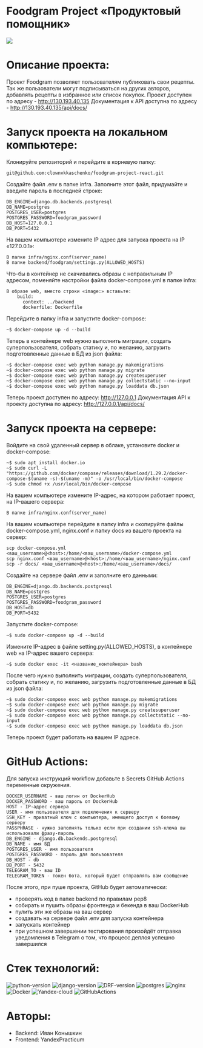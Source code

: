 # Foodgram Project «Продуктовый помощник»
![](https://github.com/clownvkkaschenko/foodgram-project-react/actions/workflows/main.yml/badge.svg)
# Описание проекта:
Проект Foodgram позволяет пользователям публиковать свои рецепты. Так же пользователи могут подписываться на других авторов, добавлять рецепты в избранное или список покупок.
Проект  доступен по адресу - http://130.193.40.135
Документация к API доступна по адресу - http://130.193.40.135/api/docs/
# Запуск проекта на локальном компьютере:
Клонируйте репозиторий и перейдите в корневую папку:
```
git@github.com:clownvkkaschenko/foodgram-project-react.git
```
Cоздайте файл .env в папке infra. Заполните этот файл, придумайте и введите пароль в последней строке:
```
DB_ENGINE=django.db.backends.postgresql
DB_NAME=postgres
POSTGRES_USER=postgres
POSTGRES_PASSWORD=foodgram_password
DB_HOST=127.0.0.1
DB_PORT=5432
```
На вашем компьютере измените IP адрес для запуска проекта на IP «127.0.0.1»:
```
В папке infra/nginx.conf(server_name)
В папке backend/foodgram/settings.py(ALLOWED_HOSTS)
```
Что-бы в контейнер не скачивались образы с неправильным IP адресом, поменяйте настройки файла docker-compose.yml в папке infra:
```
В образе web, вместо строки «image:» вставьте:
    build: 
      context: ../backend 
      dockerfile: Dockerfile
```
Перейдите в папку infra и запустите docker-compose:
```
~$ docker-compose up -d --build
```
Теперь в контейнере web нужно выполнить миграции, создать суперпользователя, собрать статику и, по желанию, загрузить подготовленные данные в БД из json файла:
```
~$ docker-compose exec web python manage.py makemigrations
~$ docker-compose exec web python manage.py migrate
~$ docker-compose exec web python manage.py createsuperuser
~$ docker-compose exec web python manage.py collectstatic --no-input
~$ docker-compose exec web python manage.py loaddata db.json
```
Теперь проект доступен по адресу: http://127.0.0.1
Документация API к проекту доступна по адресу: http://127.0.0.1/api/docs/
# Запуск проекта на сервере:
Войдите на свой удаленный сервер в облаке, установите docker и docker-compose:
```
~$ sudo apt install docker.io
~$ sudo curl -L "https://github.com/docker/compose/releases/download/1.29.2/docker-compose-$(uname -s)-$(uname -m)" -o /usr/local/bin/docker-compose
~$ sudo chmod +x /usr/local/bin/docker-compose
```
На вашем компьютере измените IP-адрес, на котором работает проект, на IP-вашего сервера:
```
В папке infra/nginx.conf(server_name)
```
На вашем компьютере перейдите в папку infra и скопируйте файлы docker-compose.yml, nginx.conf и папку docs из вашего проекта на сервер:
```
scp docker-compose.yml <ваш_username>@<host>:/home/<ваш_username>/docker-compose.yml
scp nginx.conf <ваш_username>@<host>:/home/<ваш_username>/nginx.conf
scp -r docs/ <ваш_username>@<host>:/home/<ваш_username>/docs/
```
Создайте на сервере файл .env и заполните его данными:
```
DB_ENGINE=django.db.backends.postgresql
DB_NAME=postgres
POSTGRES_USER=postgres
POSTGRES_PASSWORD=foodgram_password
DB_HOST=db
DB_PORT=5432
```
Запустите docker-compose:
```
~$ sudo docker-compose up -d --build
```
Измените IP-адрес в файле setting.py(ALLOWED_HOSTS), в контейнере web на IP-адрес вашего сервера:
```
~$ sudo docker exec -it <название_контейнера> bash
```
После чего нужно выполнить миграции, создать суперпользователя, собрать статику и, по желанию, загрузить подготовленные данные в БД из json файла:
```
~$ sudo docker-compose exec web python manage.py makemigrations
~$ sudo docker-compose exec web python manage.py migrate
~$ sudo docker-compose exec web python manage.py createsuperuser
~$ sudo docker-compose exec web python manage.py collectstatic --no-input
~$ sudo docker-compose exec web python manage.py loaddata db.json
```
Теперь проект будет работать на вашем IP адресе.
# GitHub Actions:
Для запуска инструкций workflow добавьте в Secrets GitHub Actions переменные окружения. 
```
DOCKER_USERNAME - ваш логин от DockerHub
DOCKER_PASSWORD - ваш пароль от DockerHub
HOST - IP-адрес сервера
USER - имя пользователя для подключения к серверу
SSH_KEY - приватный ключ с компьютера, имеющего доступ к боевому серверу
PASSPHRASE - нужно заполнять только если при создании ssh-ключа вы использовали фразу-пароль
DB_ENGINE - django.db.backends.postgresql
DB_NAME - имя БД
POSTGRES_USER - имя пользователя
POSTGRES_PASSWORD - пароль для пользователя
DB_HOST - db
DB_PORT - 5432
TELEGRAM_TO - ваш ID
TELEGRAM_TOKEN - токен бота, который будет отправлять вам сообщение
```
После этого, при пуше проекта, GitHub будет автоматически:

- проверять код в папке backend по правилам pep8
- собирать и пушить образы фронтенда и бекенда в ваш DockerHub
- пулить эти же образы на ваш сервер
- создавать на сервере файл .env для запуска контейнера
- запускать контейнер
- при успешном завершении тестирования произойдёт отправка уведомления в Telegram о том, что процесс деплоя успешно завершился
# Стек технологий:
![python-version](https://img.shields.io/static/v1?label=Python&message=3.7.9&color=brightgreen) ![django-version](https://img.shields.io/static/v1?label=Django&message=3.2.16&color=brightgreen) ![DRF-version](https://img.shields.io/static/v1?label=DjangoRestFramework&message=3.14.0&color=brightgreen) ![postgres](https://img.shields.io/static/v1?label=&message=PostgreSQL&color=grey) ![nginx](https://img.shields.io/static/v1?label=&message=Nginx&color=grey) ![Docker](https://img.shields.io/static/v1?label=&message=Docker&color=grey) ![Yandex-cloud](https://img.shields.io/static/v1?label=&message=YandexCloud&color=grey) ![GitHubActions](https://img.shields.io/static/v1?label=&message=GitHubActions&color=grey)
# Авторы:
- Backend: Иван Конышкин
- Frontend: YandexPracticum